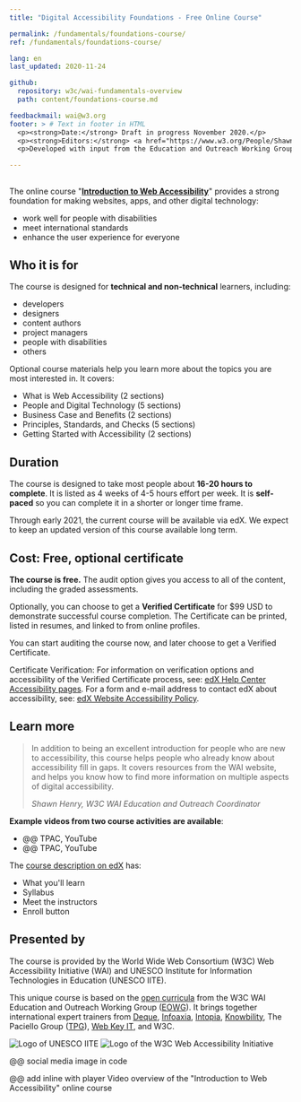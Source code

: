 ```yaml
---
title: "Digital Accessibility Foundations - Free Online Course"

permalink: /fundamentals/foundations-course/
ref: /fundamentals/foundations-course/

lang: en
last_updated: 2020-11-24

github:
  repository: w3c/wai-fundamentals-overview
  path: content/foundations-course.md

feedbackmail: wai@w3.org
footer: > # Text in footer in HTML
  <p><strong>Date:</strong> Draft in progress November 2020.</p>
  <p><strong>Editors:</strong> <a href="https://www.w3.org/People/Shawn/">Shawn Lawton Henry</a> and <a href="https://www.w3.org/People/shadi/">Shadi Abou-Zahra</a>.</p>
  <p>Developed with input from the Education and Outreach Working Group (<a href="http://www.w3.org/WAI/EO/">EOWG</a>).</p>

---
```



## 

The online course "**[Introduction to Web Accessibility](https://www.edx.org/course/web-accessibility-introduction)**" provides a strong foundation for making websites, apps, and other digital technology:

-  work well for people with disabilities
-  meet international standards
-  enhance the user experience for everyone

## Who it is for

The course is designed for **technical and non-technical** learners, including:

- developers
- designers
- content authors
- project managers
- people with disabilities
- others

Optional course materials help you learn more about the topics you are most interested in. It covers:

- What is Web Accessibility (2 sections)
- People and Digital Technology (5 sections)
- Business Case and Benefits (2 sections)
- Principles, Standards, and Checks (5 sections)
- Getting Started with Accessibility (2 sections)

## Duration

The course is designed to take most people about **16-20 hours to complete**. It is listed as 4 weeks of  4-5 hours effort per week. It is **self-paced** so you can complete it in a shorter or longer time frame.

Through early 2021, the current course will be available via edX. We expect to keep an updated version of this course available long term.

## Cost: Free, optional certificate

**The course is free.** The audit option gives you access to all of the content, including the graded assessments.

Optionally, you can choose to get a **Verified Certificate** for $99 USD to demonstrate successful course completion. The Certificate can be printed, listed in resumes, and linked to from online profiles.

You can start auditing the course now, and later choose to get a Verified Certificate.

Certificate Verification: For information on verification options and accessibility of the Verified Certificate process, see: [edX Help Center Accessibility pages](https://support.edx.org/hc/en-us/sections/360007007533-Accessibility). For a form and e-mail address to contact edX about accessibility, see: [edX Website Accessibility Policy](https://www.edx.org/accessibility).

## Learn more

<blockquote class="pull right alt-1">
  <p>In addition to being an excellent introduction for people who are new to accessibility, this course helps people who already know about accessibility fill in gaps. It covers resources from the WAI website, and helps you know how to find more information on multiple aspects of digital accessibility.</p>
  <cite>Shawn Henry, W3C WAI Education and Outreach Coordinator</cite>
</blockquote>

**Example videos from two course activities are available**:
* @@ TPAC, YouTube
* @@ TPAC, YouTube

The [course description on edX](https://www.edx.org/course/web-accessibility-introduction) has:
- What you'll learn
- Syllabus
- Meet the instructors
- Enroll button

## Presented by

The course is provided by the World Wide Web Consortium (W3C) Web Accessibility Initiative (WAI) and UNESCO Institute for Information Technologies in Education (UNESCO IITE).

This unique course is based on the [open curricula](https://www.w3.org/WAI/curricula/) from the W3C WAI Education and Outreach Working Group ([EOWG](https://www.w3.org/WAI/about/groups/eowg/)). It brings together international expert trainers from [Deque](https://www.deque.com/), [Infoaxia](https://infoaxia.co.jp/), [Intopia](https://intopia.digital/), [Knowbility](https://knowbility.org/), The Paciello Group ([TPG](https://www.paciellogroup.com/)), [Web Key IT](https://www.webkeyit.com/), and W3C.

![Logo of UNESCO IITE](https://www.w3.org/blog/wp-content/uploads/2019/12/logo-UNESCO-IITE.png) ![Logo of the W3C Web Accessibility Initiative](https://www.w3.org/blog/wp-content/uploads/2019/12/W3C-WAI-logo-on-blue.png)

@@ social media image in code

@@ add inline with player Video overview of the "Introduction to Web Accessibility" online course <!-- https://www.w3.org/2019/12/teaser-intro-web-accessibility-course.html -->


